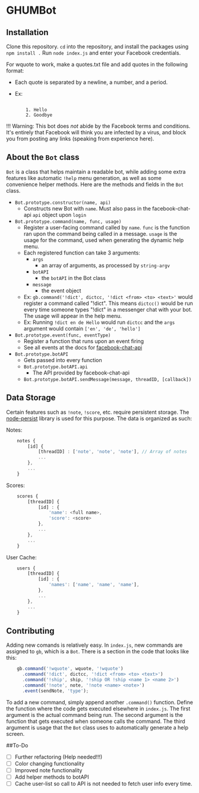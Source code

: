 # GHUMBot 

## Installation

Clone this repository. `cd` into the repository, and install the packages using `npm install .`
Run `node index.js` and enter your Facebook credentials.

For wquote to work, make a quotes.txt file and add quotes in the following format:

- Each quote is separated by a newline, a number, and a period.
- Ex:
    
    ```
    
        1. Hello
        2. Goodbye
    ```
    
!!! Warning: This bot does *not* abide by the Facebook terms and conditions. It's entirely that Facebook will think you are infected by a virus, and block you from posting any links (speaking from experience here).

## About the `Bot` class

`Bot` is a class that helps maintain a readable bot, while adding some extra features like automatic `!help` menu generation, as well as some convenience helper methods. Here are the methods and fields in the `Bot` class.

- `Bot.prototype.constructor(name, api)`
    + Constructs new Bot with `name`. Must also pass in the facebook-chat-api `api` object upon `login`
- `Bot.prototype.command(name, func, usage)`
    + Register a user-facing command called by `name`. `func` is the function ran upon the command being called in a message. `usage` is the usage for the command, used when generating the dynamic help menu.
    + Each registered function can take 3 arguments:
        * `args`
            - an array of arguments, as processed by `string-argv`
        * `botAPI`
            - the `botAPI` in the Bot class
        * `message`
            - the event object
    + Ex: `gb.command('!dict', dictcc, '!dict <from> <to> <text>'` would register a command called "!dict". This means `dictcc()` would be run every time someone types "!dict" in a messenger chat with your bot. The usage will appear in the help menu.
    + Ex: Running `!dict en de Hello` would run `dictcc` and the `args` argument would contain `['en', 'de', 'hello']`
- `Bot.prototype.event(func, eventType)`
    + Register a function that runs upon an event firing
    + See all events at the docs for [facebook-chat-api](https://github.com/Schmavery/facebook-chat-api/blob/master/DOCS.md)
- `Bot.prototype.botAPI`
    + Gets passed into every function
    + `Bot.prototype.botAPI.api`
        * The API provided by facebook-chat-api
    + `Bot.prototype.botAPI.sendMessage(message, threadID, [callback])`

## Data Storage

Certain features such as `!note`, `!score`, etc. require persistent storage. The [node-persist](https://github.com/simonlast/node-persist) library is used for this purpose. The data is organized as such:

Notes:
```javascript
    notes {
        [id] {
            [threadID] : ['note', 'note', 'note'], // Array of notes
            ... 
        },
        ...
    }
```

Scores:
```javascript
    scores {
        [threadID] {
            [id] : {
                'name': <full name>,
                'score': <score>
            }, 
            ... 
        },
        ...
    }
```

User Cache:
```javascript
    users {
        [threadID] {
            [id] : {
                'names': ['name', 'name', 'name'],
            }, 
            ... 
        },
        ...
    }
```

## Contributing

Adding new comands is relatively easy. In `index.js`, new commands are assigned to `gb`, which is a `Bot`. There is a section in the code that looks like this: 
```javascript
    gb.command('!wquote', wquote, '!wquote')
      .command('!dict', dictcc, '!dict <from> <to> <text>')
      .command('!ship', ship, '!ship OR !ship <name 1> <name 2>')
      .command('!note', note, '!note <name> <note>')
      .event(sendNote, 'type');
```

To add a new command, simply append another `.command()` function. Define the function where the code gets executed elsewhere in `index.js`. The first argument is the actual command being run. The second argument is the function that gets executed when someone calls the command. The third argument is usage that the `Bot` class uses to automatically generate a help screen.


##To-Do
- [ ] Further refactoring (Help needed!!!)
- [ ] Color changing functionality
- [ ] Improved note functionality
- [ ] Add helper methods to botAPI
- [ ] Cache user-list so call to API is not needed to fetch user info every time.
